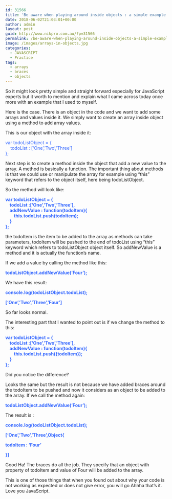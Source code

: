 ```yaml
---
id: 31566
title: 'Be aware when playing around inside objects : a simple example explained'
date: 2018-06-02T21:03:01+00:00
author: admin
layout: post
guid: http://www.nikpro.com.au/?p=31566
permalink: /be-aware-when-playing-around-inside-objects-a-simple-example-explained/
image: /images/arrays-in-objects.jpg
categories:
  - JAVASCRIPT
  - Practice
tags:
  - arrays
  - braces
  - objects
---
```

So it might look pretty simple and straight forward especially for JavaScript experts but it worth to mention and explain what I came across today once more with an example that I used to myself.

Here is the case. There is an object in the code and we want to add some arrays and values inside it. We simply want to create an array inside object using a method to add array values.

This is our object with the array inside it:

<span style="color: #3366ff;">var todoListObject = {</span>  
<span style="color: #3366ff;">    todoList : [&#8216;One&#8217;,&#8217;Two&#8217;,&#8217;Three&#8217;]</span>  
<span style="color: #3366ff;">};</span>

Next step is to create a method inside the object that add a new value to the array. A method is basically a function. The important thing about methods is that we could use or manipulate the array for example using &#8220;this&#8221; keyword that refers to the object itself, here being todoListObject.

So the method will look like:

**<span style="color: #3366ff;">var todoListObject = {</span>**  
**<span style="color: #3366ff;">    todoList :[&#8216;One&#8217;,&#8217;Two&#8217;,&#8217;Three&#8217;],</span>**  
**<span style="color: #3366ff;">    addNewValue : function(todoItem){</span>**  
**<span style="color: #3366ff;">        this.todoList.push(todoItem);</span>**  
**<span style="color: #3366ff;">    }</span>**  
**<span style="color: #3366ff;">};</span>**

the todoItem is the item to be added to the array as methods can take parameters, todoItem will be pushed to the end of todoList using &#8220;this&#8221; keyword which refers to todoListObject object itself. So addNewValue is a method and it is actually the function&#8217;s name.

If we add a value by calling the method like this:

**<span style="color: #3366ff;">todoListObject.addNewValue(&#8216;Four&#8217;);</span>**

We have this result:

**<span style="color: #3366ff;">console.log(todoListObject.todoList);</span>**

**<span style="color: #3366ff;">[&#8216;One&#8217;,&#8217;Two&#8217;,&#8217;Three&#8217;,&#8217;Four&#8217;]</span>**

So far looks normal.

The interesting part that I wanted to point out is if we change the method to this:

**<span style="color: #3366ff;">var todoListObject = {</span>**  
**<span style="color: #3366ff;">    todoList :[&#8216;One&#8217;,&#8217;Two&#8217;,&#8217;Three&#8217;],</span>**  
**<span style="color: #3366ff;">    addNewValue : function(todoItem){</span>**  
**<span style="color: #3366ff;">        this.todoList.push({todoItem});</span>**  
**<span style="color: #3366ff;">    }</span>**  
**<span style="color: #3366ff;">};</span>**

Did you notice the difference?

Looks the same but the result is not because we have added braces around the todoItem to be pushed and now it considers as an object to be added to the array. If we call the method again:

**<span style="color: #3366ff;">todoListObject.addNewValue(&#8216;Four&#8217;);</span>**

The result is :

**<span style="color: #3366ff;">console.log(todoListObject.todoList);</span>**

**<span style="color: #3366ff;">[&#8216;One&#8217;,&#8217;Two&#8217;,&#8217;Three&#8217;,Object{</span>**

**<span style="color: #3366ff;">todoItem : &#8216;Four&#8217;</span>**

**<span style="color: #3366ff;">}]</span>**

Good Ha! The braces do all the job. They specify that an object with property of todoItem and value of Four will be added to the array. 

This is one of those things that when you found out about why your code is not working as expected or does not give error, you will go Ahhha that&#8217;s it. Love you JavaScript. 